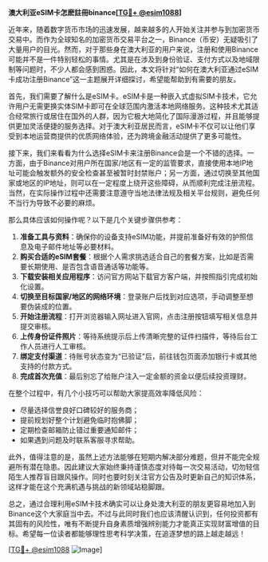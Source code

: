 **澳大利亚eSIM卡怎麽註冊binance[[TG💪+ @esim1088](https://t.me/s/esim1088)]**

近年来，随着数字货币市场的迅速发展，越来越多的人开始关注并参与到加密货币交易中。而作为全球知名的加密货币交易平台之一，Binance（币安）无疑吸引了大量用户的目光。然而，对于那些身在澳大利亚的用户来说，注册和使用Binance可能并不是一件特别轻松的事情。尤其是在涉及到身份验证、支付方式以及地域限制等问题时，不少人都会感到困惑。因此，本文将针对“如何在澳大利亚通过eSIM卡成功注册Binance”这一主题展开详细探讨，希望能帮助到有需要的朋友。

首先，我们需要了解什么是eSIM卡。eSIM卡是一种嵌入式虚拟SIM卡技术，它允许用户无需更换实体SIM卡即可在全球范围内激活本地网络服务。这种技术尤其适合经常旅行或居住在国外的人群，因为它极大地简化了国际漫游过程，并且能够提供更加灵活便捷的服务选择。对于澳大利亚居民而言，eSIM卡不仅可以让他们享受到本地运营商提供的优质网络体验，还为跨境金融活动提供了更多可能性。

接下来，我们来看看为什么选择eSIM卡来注册Binance会是一个不错的选择。一方面，由于Binance对用户所在国家/地区有一定的监管要求，直接使用本地IP地址可能会触发额外的安全检查甚至被暂时封禁账户；另一方面，通过切换至其他国家或地区的IP地址，则可以在一定程度上绕开这些障碍，从而顺利完成注册流程。当然，在实际操作过程中还需要注意遵守当地法律法规及相关平台规则，避免任何不当行为导致不必要的麻烦。

那么具体应该如何操作呢？以下是几个关键步骤供参考：

1. **准备工具与资料**：确保你的设备支持eSIM功能，并提前准备好有效的护照信息及电子邮件地址等必要材料。
2. **购买合适的eSIM套餐**：根据个人需求挑选适合自己的套餐方案，比如是否需要长期使用、是否包含语音通话等功能等。
3. **下载安装相关应用程序**：访问官方网站下载官方客户端，并按照指引完成初始化设置。
4. **切换至目标国家/地区的网络环境**：登录账户后找到对应选项，手动调整至想要伪装成的位置。
5. **开始注册流程**：打开浏览器输入网址进入官网，点击注册按钮填写相关信息并提交审核。
6. **上传身份证件照片**：等待系统提示后上传清晰完整的证件扫描件，等待后台工作人员进行人工审核。
7. **绑定支付渠道**：待账号状态变为“已验证”后，前往钱包页面添加银行卡或其他支持的付款方式。
8. **完成首次充值**：最后别忘了给账户注入一定金额的资金以便后续投资理财。

在整个过程中，有几个小技巧可以帮助大家提高效率降低风险：
- 尽量选择信誉良好口碑较好的服务商；
- 提前规划好整个计划避免临时抱佛脚；
- 定期检查邮箱防止错过重要通知邮件；
- 如果遇到问题及时联系客服寻求帮助。

此外，值得注意的是，虽然上述方法能够在短期内解决部分难题，但并不能完全规避所有潜在隐患。因此建议大家始终秉持谨慎态度对待每一次交易活动，切勿轻信陌生人推荐盲目跟风操作。同时也要时刻关注官方公告及时更新自己的知识体系，这样才能在这个充满机遇与挑战的新领域站稳脚跟。

总之，通过合理利用eSIM卡技术确实可以让身处澳大利亚的朋友更容易地加入到Binance这个大家庭当中去。不过与此同时我们也应该清醒认识到，任何投资都有其固有的风险性，唯有不断提升自身素质增强辨别能力才能真正实现财富增值的目标。希望每一位读者都能够理性思考科学决策，在追逐梦想的路上越走越远！

[[TG💪+ @esim1088](https://t.me/s/esim1088) ![Image](https://i.postimg.cc/4NQfJmqS/Snipaste-2025-05-13-00-14-12.png)]